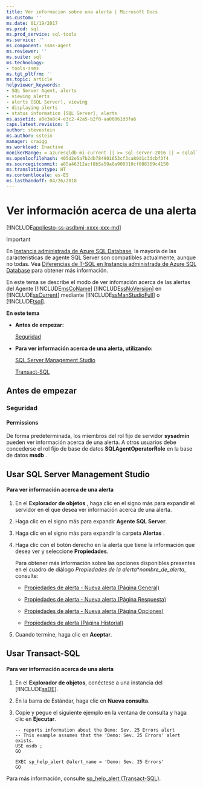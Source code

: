 ```yaml
---
title: Ver información sobre una alerta | Microsoft Docs
ms.custom: ''
ms.date: 01/19/2017
ms.prod: sql
ms.prod_service: sql-tools
ms.service: ''
ms.component: ssms-agent
ms.reviewer: ''
ms.suite: sql
ms.technology:
- tools-ssms
ms.tgt_pltfrm: ''
ms.topic: article
helpviewer_keywords:
- SQL Server Agent, alerts
- viewing alerts
- alerts [SQL Server], viewing
- displaying alerts
- status information [SQL Server], alerts
ms.assetid: a0e3a8c4-e3c2-42a5-b2f8-aa06061d3fa6
caps.latest.revision: 5
author: stevestein
ms.author: sstein
manager: craigg
ms.workload: Inactive
monikerRange: = azuresqldb-mi-current || >= sql-server-2016 || = sqlallproducts-allversions
ms.openlocfilehash: 405d2e5a7b2db784901653cf3ca80d1c3dcbf3f4
ms.sourcegitcommit: a85a46312acf8b5a59a8a900310cf088369c4150
ms.translationtype: HT
ms.contentlocale: es-ES
ms.lasthandoff: 04/26/2018
---
```

# <a name="view-information-about-an-alert"></a>Ver información acerca de una alerta
[!INCLUDE[appliesto-ss-asdbmi-xxxx-xxx-md](../../includes/appliesto-ss-asdbmi-xxxx-xxx-md.md)]

> [!IMPORTANT]  
> En [Instancia administrada de Azure SQL Database](https://docs.microsoft.com/azure/sql-database/sql-database-managed-instance), la mayoría de las características de agente SQL Server son compatibles actualmente, aunque no todas. Vea [Diferencias de T-SQL en Instancia administrada de Azure SQL Database](https://docs.microsoft.com/azure/sql-database/sql-database-managed-instance-transact-sql-information#sql-server-agent) para obtener más información.

En este tema se describe el modo de ver infomación acerca de las alertas del Agente [!INCLUDE[msCoName](../../includes/msconame_md.md)] [!INCLUDE[ssNoVersion](../../includes/ssnoversion_md.md)] en [!INCLUDE[ssCurrent](../../includes/sscurrent_md.md)] mediante [!INCLUDE[ssManStudioFull](../../includes/ssmanstudiofull_md.md)] o [!INCLUDE[tsql](../../includes/tsql_md.md)].  
  
**En este tema**  
  
-   **Antes de empezar:**  
  
    [Seguridad](#Security)  
  
-   **Para ver información acerca de una alerta, utilizando:**  
  
    [SQL Server Management Studio](#SSMSProcedure)  
  
    [Transact-SQL](#TsqlProcedure)  
  
## <a name="BeforeYouBegin"></a>Antes de empezar  
  
### <a name="Security"></a>Seguridad  
  
#### <a name="Permissions"></a>Permissions  
De forma predeterminada, los miembros del rol fijo de servidor **sysadmin** pueden ver información acerca de una alerta. A otros usuarios debe concederse el rol fijo de base de datos **SQLAgentOperatorRole** en la base de datos **msdb** .  
  
## <a name="SSMSProcedure"></a>Usar SQL Server Management Studio  
  
#### <a name="to-view-information-about-an-alert"></a>Para ver información acerca de una alerta  
  
1.  En el **Explorador de objetos** , haga clic en el signo más para expandir el servidor en el que desea ver información acerca de una alerta.  
  
2.  Haga clic en el signo más para expandir **Agente SQL Server**.  
  
3.  Haga clic en el signo más para expandir la carpeta **Alertas** .  
  
4.  Haga clic con el botón derecho en la alerta que tiene la información que desea ver y seleccione **Propiedades**.  
  
    Para obtener más información sobre las opciones disponibles presentes en el cuadro de diálogo *Propiedades de la alerta***nombre_de_alerta*, consulte:  
  
    -   [Propiedades de alerta - Nueva alerta &#40;Página General&#41;](../../ssms/agent/alert-properties-new-alert-general-page.md)  
  
    -   [Propiedades de alerta - Nueva alerta &#40;Página Respuesta&#41;](../../ssms/agent/alert-properties-new-alert-response-page.md)  
  
    -   [Propiedades de alerta - Nueva alerta &#40;Página Opciones&#41;](../../ssms/agent/alert-properties-new-alert-options-page.md)  
  
    -   [Propiedades de alerta &#40;Página Historial&#41;](../../ssms/agent/alert-properties-history-page.md)  
  
5.  Cuando termine, haga clic en **Aceptar**.  
  
## <a name="TsqlProcedure"></a>Usar Transact-SQL  
  
#### <a name="to-view-information-about-an-alert"></a>Para ver información acerca de una alerta  
  
1.  En el **Explorador de objetos**, conéctese a una instancia del [!INCLUDE[ssDE](../../includes/ssde_md.md)].  
  
2.  En la barra de Estándar, haga clic en **Nueva consulta**.  
  
3.  Copie y pegue el siguiente ejemplo en la ventana de consulta y haga clic en **Ejecutar**.  
  
    ```  
    -- reports information about the Demo: Sev. 25 Errors alert  
    -- This example assumes that the 'Demo: Sev. 25 Errors' alert exists.  
    USE msdb ;  
    GO  
  
    EXEC sp_help_alert @alert_name = 'Demo: Sev. 25 Errors'  
    GO  
    ```  
  
Para más información, consulte [sp_help_alert (Transact-SQL)](http://msdn.microsoft.com/en-us/850cef4e-6348-4439-8e79-fd1bca712091).  
  

